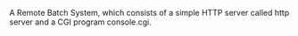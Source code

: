 A Remote Batch System, which consists of a simple HTTP server called http server and a CGI program console.cgi.

